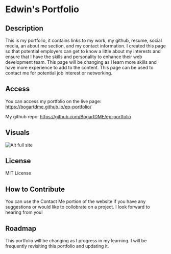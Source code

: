 # Edwin's Portfolio

## Description

This is my portfolio, it contains links to my work, my github, resume, social media, an about me section, and my contact information. I created this page so that potential employers can get to know a little about my interests and ensure that I have the skills and personality to enhance their web development team. This page will be changing as i learn more skills and have more experience to add to the content. This page can be used to contact me for potential job interest or networking. 

## Access 

You can access my portfolio on the live page: https://bogartdme.github.io/ep-portfolio/ 

My github repo: https://github.com/BogartDME/ep-portfolio


## Visuals

![Alt full site](assets/images/edfullsite1.png)

## License

MIT License


## How to Contribute

You can use the Contact Me portion of the website if you have any suggestions or would like to collobrate on a project. I look forward to hearing from you!

## Roadmap

This portfolio will be changing as I progress in my learning. I will be frequently revisiting this portfolio and updating it.

